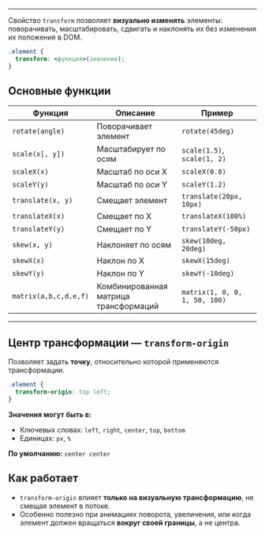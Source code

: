 
---
Свойство `transform` позволяет **визуально изменять** элементы: поворачивать, масштабировать, сдвигать и наклонять их без изменения их положения в DOM.

```css
.element {
  transform: <функция>(значение);
}
```

##  Основные функции

|Функция|Описание|Пример|
|---|---|---|
|`rotate(angle)`|Поворачивает элемент|`rotate(45deg)`|
|`scale(x[, y])`|Масштабирует по осям|`scale(1.5)`, `scale(1, 2)`|
|`scaleX(x)`|Масштаб по оси X|`scaleX(0.8)`|
|`scaleY(y)`|Масштаб по оси Y|`scaleY(1.2)`|
|`translate(x, y)`|Смещает элемент|`translate(20px, 10px)`|
|`translateX(x)`|Смещает по X|`translateX(100%)`|
|`translateY(y)`|Смещает по Y|`translateY(-50px)`|
|`skew(x, y)`|Наклоняет по осям|`skew(10deg, 20deg)`|
|`skewX(x)`|Наклон по X|`skewX(15deg)`|
|`skewY(y)`|Наклон по Y|`skewY(-10deg)`|
|`matrix(a,b,c,d,e,f)`|Комбинированная матрица трансформаций|`matrix(1, 0, 0, 1, 50, 100)`|

---

## Центр трансформации — `transform-origin`

Позволяет задать **точку**, относительно которой применяются трансформации.

``` css
.element {
  transform-origin: top left;
}
```

**Значения могут быть в:**
- Ключевых словах: `left`, `right`, `center`, `top`, `bottom`
- Единицах: `px`, `%`

**По умолчанию:** `center center`

## Как работает
- `transform-origin` влияет **только на визуальную трансформацию**, не смещая элемент в потоке.
- Особенно полезно при анимациях поворота, увеличения, или когда элемент должен вращаться **вокруг своей границы**, а не центра.
